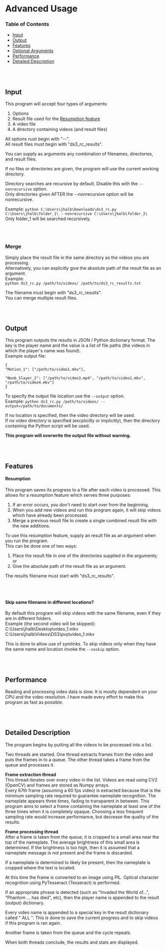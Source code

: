 # Advanced Usage

### Table of Contents
* [Input](#Input)
* [Output](#Output)
* [Features](#Features)
* [Optional Arguments](#Optional-Arguments)
* [Performance](#Performance)
* [Detailed Description](#Detailed-Description)


<br/><br/>
## Input

This program will accept four types of arguments:
1. Options
2. Result file used for the [Resumption feature](#Resumption)
3. A video file
4. A directory containing videos (and result files)

All options nust begin with "--".\
All result files must begin with "ds3_rc_results".

You can supply as arguments any combination of filenames, directories, and result files.

If no files or directories are given, the program will use the current working directory.

Directory searches are recursive by default. Disable this with the `--nonrecursive` option.\
Only directories given AFTER the --nonrecursive option will be nonrecursive.

Example:
`python C:\Users\jhalb\Downloads\ds3_rc.py C:\Users\jhalb\folder_1\ --nonrecursive C:\Users\jhalb\folder_2\`\
Only folder_1 will be searched recursively.


<br/><br/>
### Merge
Simply place the result file in the same directory as the videos you are processing.\
Alternatively, you can explicitly give the absolute path of the result file as an argument.\
Example:\
`python ds3_rc.py /path/to/videos/ /path/to/ds3_rc_results.txt`

The filename must begin with "ds3_rc_results".\
You can merge multiple result files.



<br/><br/>
## Output
This program outputs the results in JSON / Python dictionary format. The key is the player name and the value is a list of file paths (the videos in which the player's name was found).\
Example output file:
```
{
"Motion_1": ["/path/to/video1.mkv"],

"Noob_Slayer_2": ["/path/to/video3.mp4", "/path/to/video1.mkv", "/path/to/video4.mkv"]
}
```

To specify the output file location use the `--output` option.\
Example:
`python ds3_rc.py /path/to/videos/ --output=/path/to/documents/`

If no location is specified, then the video directory will be used.\
If no video directory is specified (excplicitly or implicitly), then the directory containing the Python script will be used.

**This program will overwrite the output file without warning.**

<br/><br/>
## Features

#### Resumption
This program saves its progress to a file after each video is processed. This allows for a resumption feature which serves three purposes:
1. If an error occurs, you don't need to start over from the beginning.
2. When you add new videos and run this program again, it will skip videos which have already been processed.
3. Merge a previous result file to create a single combined result file with the new additions.

To use this resumption feature, supply an result file as an argument when you run the program.\
This can be done one of two ways:
1. Place the result file in one of the directories supplied in the arguments; or
2. Give the absolute path of the result file as an argument.

The results filename must start with "ds3_rc_results".


<br/><br/>
#### Skip same filename in different locations?
By default this program will skip videos with the same filename, even if they are in different folders.\
Example (the second video will be skipped):\
C:\Users\jhalb\Desktop\video_1.mkv\
C:\Users\jhalb\Videos\DS3\pvp\video_1.mkv	

This is done to allow use of symlinks.
To skip videos only when they have the same name and location invoke the `--noskip` option.


<br/><br/>
## Performance
Reading and processing video data is slow. It is mostly dependent on your CPU and the video resolution.
I have made every effort to make this program as fast as possible.


<br/><br/>
## Detailed Description

The program begins by putting all the videos to be processed into a list.

Two threads are started. One thread extracts frames from the video and puts the frames in to a queue. The other thread takes a frame from the queue and processes it.

**Frame extraction thread**\
This thread iterates over every video in the list. Videos are read using CV2 (OpenCV) and frames are stored as Numpy arrays.\
Every 67th frame (assuming a 60 fps video) is extracted because that is the minimum sampling rate required to guarantee nameplate recognition. The nameplate appears three times, fading to transparent in between. This program aims to select a frame containing the nameplate at least one of the three times when it is completely opaque. Choosing a less frequent sampling rate would increase performance, but decrease the quality of the results.

**Frame processing thread**\
After a frame is taken from the queue, it is cropped to a small area near the top of the nameplate. The average brightness of this small area is determined. If the brightness is too high, then it is assumed that a nameplate message is not present and the frame is discarded.

If a nameplate is determined to likely be present, then the nameplate is cropped where the text is located.

At this time the frame is converted to an image using PIL. Optical character recognition using PyTesseract (Tesseract) is performed.

If an appropriate phrase is detected (such as "Invaded the World of...", "Phantom ... has died", etc), then the player name is appended to the result (output) dictionary.

Every video name is appended to a special key in the result dictionary called "  ALL  ". This is done to save the current progress and to skip videos if this program is ran again.

Another frame is taken from the queue and the cycle repeats.

When both threads conclude, the results and stats are displayed.


<br/><br/>



















